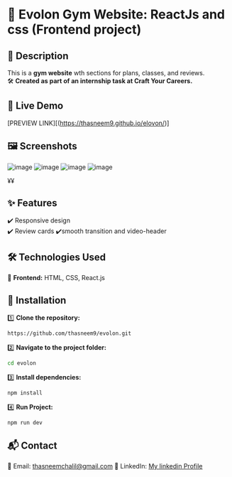 # 🚀 Evolon Gym Website: ReactJs and css (Frontend project)

## 📌 Description  
This is a **gym website** wth sections for plans, classes, and reviews.  
🛠️ **Created as part of an internship task at Craft Your Careers.**  
## 🔗 Live Demo
[PREVIEW LINK][(https://thasneem9.github.io/elovon/)]


## 🖼️ Screenshots

![image](https://github.com/user-attachments/assets/95d0a34f-c1bf-4310-a0b9-3d020093e55c)
![image](https://github.com/user-attachments/assets/c7054859-cc06-4711-b8dc-0febdedc56f8)
![image](https://github.com/user-attachments/assets/098e7340-bfad-4833-bee2-007263246099)
![image](https://github.com/user-attachments/assets/54d913d7-8c47-410f-b143-c7ad01c08bfb)


¥¥

## ✨ Features  
✔️ Responsive design  
✔️ Review cards
✔️smooth transition and video-header

## 🛠️ Technologies Used  
🔹 **Frontend:** HTML, CSS, React.js

## 🚀 Installation  
1️⃣ **Clone the repository:**  
   ```sh
https://github.com/thasneem9/evolon.git
```
2️⃣ **Navigate to the project folder:**  
  ```sh
cd evolon
```
3️⃣  **Install dependencies:**
```sh
npm install
```
 4️⃣ **Run Project:**
```sh
npm run dev
```

## 📬 Contact
📧 Email: thasneemchalil@gmail.com
🔗 LinkedIn: [My linkedin Profile](https://www.linkedin.com/in/thasneem-c-a70a75206/)

